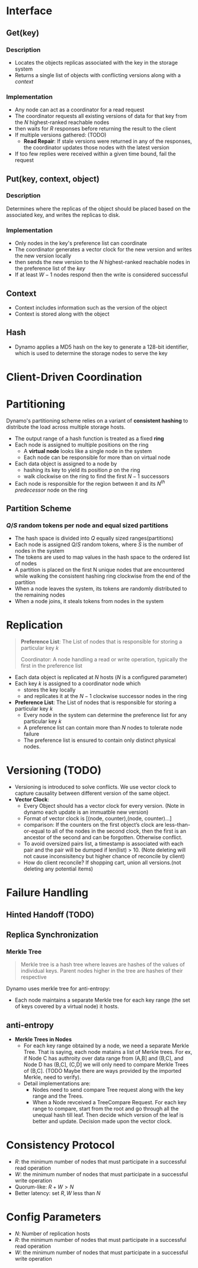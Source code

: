 # Interface
## Get(key)
### Description
- Locates the objects replicas associated with the key in the storage system 
- Returns a single list of objects with conflicting versions along with a *context* 
### Implementation
- Any node can act as a coordinator for a read request
- The coordinator requests all existing versions of data for that key from the $N$ highest-ranked reachable nodes
- then waits for $R$ responses before returning the result to the client 
- If multiple versions gathered: (TODO)
    - **Read Repair**: If stale versions were returned in any of the responses, the coordinator updates those nodes with the latest version
- If too few replies were received within a given time bound, fail the request
## Put(key, context, object)
### Description
Determines where the replicas of the object should be placed based on the associated key, and writes the replicas to disk.
### Implementation
- Only nodes in the key's preference list can coordinate 
- The coordinator generates a vector clock for the new version and writes the new version locally
- then sends the new version to the $N$ highest-ranked reachable nodes in the preference list of the *key*
- If at least $W-1$ nodes respond then the write is considered successful
## Context 
- Context includes information such as the version of the object
- Context is stored along with the object
## Hash
- Dynamo applies a MD5 hash on the key to generate a 128-bit identifier, which is used to determine the storage nodes to serve the key
# Client-Driven Coordination

# Partitioning
Dynamo's partitioning scheme relies on a variant of **consistent hashing** to distribute the load across multiple storage hosts.
- The output range of a hash function is treated as a fixed **ring**
- Each node is assigned to multiple positions on the ring
    - A **virtual node** looks like a single node in the system
    - Each node can be responsible for more than on virtual node
- Each data object is assigned to a node by 
    - hashing its key to yield its position $p$ on the ring
    - walk clockwise on the ring to find the first $N-1$ successors
- Each node is responsible for the region between it and its $N^{th}$ *predecessor* node on the ring 

## Partition Scheme
### $Q/S$ random tokens per node and equal sized partitions
- The hash space is divided into $Q$ equally sized ranges(partitions)
- Each node is assigned $Q/S$ random tokens, where $S$ is the number of nodes in the system 
- The tokens are used to map values in the hash space to the ordered list of nodes 
- A partition is placed on the first N unique nodes that are encountered while walking the consistent hashing ring clockwise from the end of the partition
- When a node leaves the system, its tokens are randomly distributed to the remaining nodes
- When a node joins, it steals tokens from nodes in the system 
# Replication
>**Preference List**: The List of nodes that is responsible for storing a particular key $k$ 
>
>Coordinator: A node handling a read or write operation, typically the first in the preference list

- Each data object is replicated at $N$ hosts ($N$ is a configured parameter)
- Each key $k$ is assigned to a coordinator node which 
    - stores the key locally
    - and replicates it at the $N-1$ clockwise successor nodes in the ring 
- **Preference List**: The List of nodes that is responsible for storing a particular key $k$
    - Every node in the system can determine the preference list for any particular key $k$
    - A preference list can contain more than $N$ nodes to tolerate node failure
    - The preference list is ensured to contain only distinct physical nodes. 
# Versioning (TODO)
- Versioning is introduced to solve conflicts. We use vector clock to capture causality between different version of the same object. 
- **Vector Clock**:
    - Every Object should has a vector clock for every version. (Note in dynamo each update is an immuatble new version)
    - Format of vector clock is [(node, counter),(node, counter)...]
    - comparison: If the counters on the first object’s clock are less-than-or-equal to all of the nodes in the second clock, then the first is an ancestor of the second and can be forgotten. Otherwise conflict.
    - To avoid oversized pairs list, a timestamp is associated with each pair and the pair will be dumped if len(list) > 10. (Note deleting will not cause inconsisitency but higher chance of reconcile by client)
    - How do client reconcile? If shopping cart, union all versions.(not deleting any potential items)

# Failure Handling
## Hinted Handoff (TODO)
## Replica Synchronization
### Merkle Tree
> Merkle tree is a hash tree where leaves are hashes of the values of individual keys.
> Parent nodes higher in the tree are hashes of their respective 

Dynamo uses merkle tree for anti-entropy:
- Each node maintains a separate Merkle tree for each key range (the set of keys covered by a virtual node) it hosts. 

## anti-entropy 
- **Merkle Trees in Nodes**
    - For each key range obtained by a node, we need a separate Merkle Tree. That is saying, each node matains a list of Merkle trees. For ex, if Node C has authroity over data range from (A,B] and (B,C], and Node D has (B,C], (C,D] we will only need to compare Merkle Trees of (B,C]. (TODO Maybe there are ways provided by the imported Merkle, need to verify).
    - Detail implementations are: 
        - Nodes need to send compare Tree request along with the key range and the Trees. 
        - When a Node revceived a TreeCompare Request. For each key range to compare, start from the root and go through all the unequal hash till leaf. Then decide which version of the leaf is better and update. Decision made upon the vector clock. 

# Consistency Protocol
- $R$: the minimum number of nodes that must participate in a successful read operation
- $W$: the minimum number of nodes that must participate in a successful write operation
- Quorum-like: $R+W>N$
- Better latency: set $R, W$ less than $N$

# Config Parameters
- $N$: Number of replication hosts
- $R$: the minimum number of nodes that must participate in a successful read operation
- $W$: the minimum number of nodes that must participate in a successful write operation











